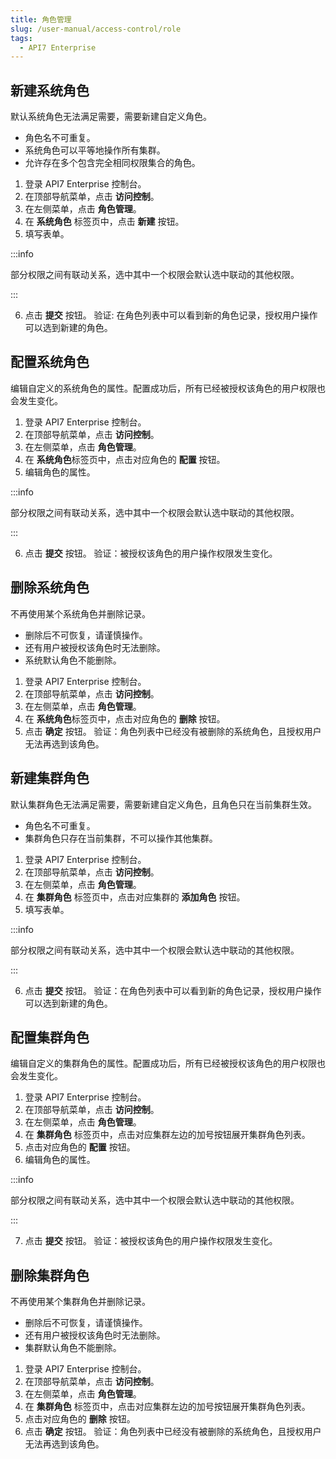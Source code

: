 ```yaml
---
title: 角色管理
slug: /user-manual/access-control/role
tags:
  - API7 Enterprise
---
```


## 新建系统角色

默认系统角色无法满足需要，需要新建自定义角色。

- 角色名不可重复。
- 系统角色可以平等地操作所有集群。
- 允许存在多个包含完全相同权限集合的角色。

1. 登录 API7 Enterprise 控制台。
2. 在顶部导航菜单，点击 **访问控制**。
3. 在左侧菜单，点击 **角色管理**。
4.  在 **系统角色** 标签页中，点击 **新建** 按钮。
5. 填写表单。

:::info

部分权限之间有联动关系，选中其中一个权限会默认选中联动的其他权限。

:::

6. 点击 **提交** 按钮。
验证: 在角色列表中可以看到新的角色记录，授权用户操作可以选到新建的角色。

## 配置系统角色

编辑自定义的系统角色的属性。配置成功后，所有已经被授权该角色的用户权限也会发生变化。

1. 登录 API7 Enterprise 控制台。
2. 在顶部导航菜单，点击 **访问控制**。
3. 在左侧菜单，点击 **角色管理**。
4. 在 **系统角色**标签页中，点击对应角色的 **配置** 按钮。
5. 编辑角色的属性。

:::info

部分权限之间有联动关系，选中其中一个权限会默认选中联动的其他权限。

:::

6. 点击 **提交** 按钮。
验证：被授权该角色的用户操作权限发生变化。

## 删除系统角色

不再使用某个系统角色并删除记录。

- 删除后不可恢复，请谨慎操作。
- 还有用户被授权该角色时无法删除。
- 系统默认角色不能删除。

1. 登录 API7 Enterprise 控制台。
2. 在顶部导航菜单，点击 **访问控制**。
3. 在左侧菜单，点击 **角色管理**。
4. 在 **系统角色**标签页中，点击对应角色的 **删除** 按钮。
5. 点击 **确定** 按钮。
验证：角色列表中已经没有被删除的系统角色，且授权用户无法再选到该角色。

## 新建集群角色

默认集群角色无法满足需要，需要新建自定义角色，且角色只在当前集群生效。

- 角色名不可重复。
- 集群角色只存在当前集群，不可以操作其他集群。

1. 登录 API7 Enterprise 控制台。
2. 在顶部导航菜单，点击 **访问控制**。
3. 在左侧菜单，点击 **角色管理**。
4. 在 **集群角色** 标签页中，点击对应集群的 **添加角色** 按钮。
5. 填写表单。

:::info

部分权限之间有联动关系，选中其中一个权限会默认选中联动的其他权限。

:::

6. 点击 **提交** 按钮。
验证：在角色列表中可以看到新的角色记录，授权用户操作可以选到新建的角色。

## 配置集群角色

编辑自定义的集群角色的属性。配置成功后，所有已经被授权该角色的用户权限也会发生变化。

1. 登录 API7 Enterprise 控制台。
2. 在顶部导航菜单，点击 **访问控制**。
3. 在左侧菜单，点击 **角色管理**。
4. 在 **集群角色** 标签页中，点击对应集群左边的加号按钮展开集群角色列表。
5. 点击对应角色的 **配置** 按钮。
6. 编辑角色的属性。

:::info

部分权限之间有联动关系，选中其中一个权限会默认选中联动的其他权限。

:::

7. 点击 **提交** 按钮。
验证：被授权该角色的用户操作权限发生变化。

## 删除集群角色

不再使用某个集群角色并删除记录。

- 删除后不可恢复，请谨慎操作。
- 还有用户被授权该角色时无法删除。
- 集群默认角色不能删除。

1. 登录 API7 Enterprise 控制台。
2. 在顶部导航菜单，点击 **访问控制**。
3. 在左侧菜单，点击 **角色管理**。
4. 在 **集群角色** 标签页中，点击对应集群左边的加号按钮展开集群角色列表。
5. 点击对应角色的 **删除** 按钮。
6. 点击 **确定** 按钮。
验证：角色列表中已经没有被删除的系统角色，且授权用户无法再选到该角色。

